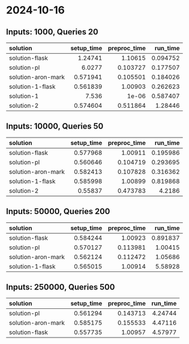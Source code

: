 # 2024-10-16

## Inputs: 1000, Queries 20

| solution           |   setup_time |   preproc_time |   run_time |
|:-------------------|-------------:|---------------:|-----------:|
| solution-flask     |     1.24741  |       1.10615  |   0.094752 |
| solution-pl        |     6.0277   |       0.103727 |   0.177507 |
| solution-aron-mark |     0.571941 |       0.105501 |   0.184026 |
| solution-1-flask   |     0.561839 |       1.00903  |   0.262623 |
| solution-1         |     7.536    |       1e-06    |   0.587407 |
| solution-2         |     0.574604 |       0.511864 |   1.28446  |

## Inputs: 10000, Queries 50

| solution           |   setup_time |   preproc_time |   run_time |
|:-------------------|-------------:|---------------:|-----------:|
| solution-flask     |     0.577968 |       1.00911  |   0.195986 |
| solution-pl        |     0.560646 |       0.104719 |   0.293695 |
| solution-aron-mark |     0.582413 |       0.107828 |   0.316362 |
| solution-1-flask   |     0.585998 |       1.00899  |   0.819868 |
| solution-2         |     0.55837  |       0.473783 |   4.2186   |

## Inputs: 50000, Queries 200

| solution           |   setup_time |   preproc_time |   run_time |
|:-------------------|-------------:|---------------:|-----------:|
| solution-flask     |     0.584244 |       1.00923  |   0.891837 |
| solution-pl        |     0.570127 |       0.113981 |   1.00415  |
| solution-aron-mark |     0.562124 |       0.112472 |   1.05686  |
| solution-1-flask   |     0.565015 |       1.00914  |   5.58928  |

## Inputs: 250000, Queries 500

| solution           |   setup_time |   preproc_time |   run_time |
|:-------------------|-------------:|---------------:|-----------:|
| solution-pl        |     0.561294 |       0.143713 |    4.24744 |
| solution-aron-mark |     0.585175 |       0.155533 |    4.47116 |
| solution-flask     |     0.557735 |       1.00957  |    4.57977 |
